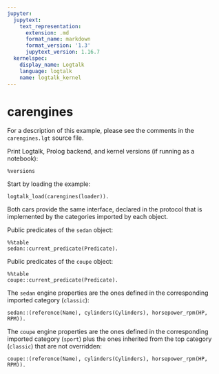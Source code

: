 ```yaml
---
jupyter:
  jupytext:
    text_representation:
      extension: .md
      format_name: markdown
      format_version: '1.3'
      jupytext_version: 1.16.7
  kernelspec:
    display_name: Logtalk
    language: logtalk
    name: logtalk_kernel
---
```


<!--
________________________________________________________________________

This file is part of Logtalk <https://logtalk.org/>  
SPDX-FileCopyrightText: 1998-2025 Paulo Moura <pmoura@logtalk.org>  
SPDX-License-Identifier: Apache-2.0

Licensed under the Apache License, Version 2.0 (the "License");
you may not use this file except in compliance with the License.
You may obtain a copy of the License at

    http://www.apache.org/licenses/LICENSE-2.0

Unless required by applicable law or agreed to in writing, software
distributed under the License is distributed on an "AS IS" BASIS,
WITHOUT WARRANTIES OR CONDITIONS OF ANY KIND, either express or implied.
See the License for the specific language governing permissions and
limitations under the License.
________________________________________________________________________
-->

# carengines

For a description of this example, please see the comments in the
`carengines.lgt` source file.

Print Logtalk, Prolog backend, and kernel versions (if running as a notebook):

```logtalk
%versions
```

Start by loading the example:

```logtalk
logtalk_load(carengines(loader)).
```

Both cars provide the same interface, declared in the protocol
that is implemented by the categories imported by each object.

Public predicates of the `sedan` object:

```logtalk
%%table
sedan::current_predicate(Predicate).
```

<!--
P = reference/1 ;
P = capacity/1 ;
P = cylinders/1 ;
P = horsepower_rpm/2 ;
P = bore_stroke/2 ;
P = fuel/1 ;
false.
-->

Public predicates of the `coupe` object:

```logtalk
%%table
coupe::current_predicate(Predicate).
```

<!--
P = reference/1 ;
P = capacity/1 ;
P = cylinders/1 ;
P = horsepower_rpm/2 ;
P = bore_stroke/2 ;
P = fuel/1 ;
false.
-->

The `sedan` engine properties are the ones defined in the corresponding 
imported category (`classic`):

```logtalk
sedan::(reference(Name), cylinders(Cylinders), horsepower_rpm(HP, RPM)).
```

<!--
Name = 'M180.940', Cylinders = 6, HP = 94, RPM = 4800.
-->

The `coupe` engine properties are the ones defined in the corresponding 
imported category (`sport`) plus the ones inherited from the top category 
(`classic`) that are not overridden:

```logtalk
coupe::(reference(Name), cylinders(Cylinders), horsepower_rpm(HP, RPM)).
```

<!--
Name = 'M180.941', Cylinders = 6, HP = 115, RPM = 3657.
-->
